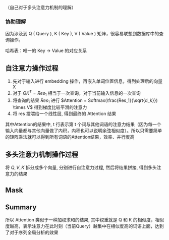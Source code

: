 （自己对于多头注意力机制的理解）

### 协助理解

因为涉及到 Q ( Query ), K ( Key ), V ( Value ) 矩阵，很容易联想到数据库中的查询操作。

哈希表：唯一的 Key -> Value 的对应关系


## 自注意力操作过程

1. 先对于输入进行 embedding 操作，再嵌入单词位置信息，得到处理后的向量X
2. 对于 $QK^T = Res_1$ 相当于一次查询，对于当前输入信息的一次查询
3. 将查询的结果 $Res_1$ 进行 $Attention = Softmax(\frac{Res_1}{\sqrt{d_k}}) \times V$ 得到梯度比较平滑的注意力
4. 将 res 投喂给一个线性层, 得到最终的 Attention 结果

其中Attention的结果中, t 行表示第 t 个词与其他词语的注意力结果（因为每一个输入向量都与其他向量做了内积，内积也可以说明余弦相似度）。所以只需要简单的矩阵乘法就可以得到所有词语的Attention结果，效率、并行度高



## 多头注意力机制操作过程

将 $Q, V, K$ 拆分成多个向量, 分别进行自注意力过程, 然后将结果拼接, 得到多头注意力的结果


## Mask


## Summary

所以 Attention 类似于一种加权求和的结果, 其中权重就是 Q 和 K 的相似度，相似度越高，表示注意力在此时刻（当前Query）越集中在相似度高的词语上面，达到了对于序列全局分析的效果